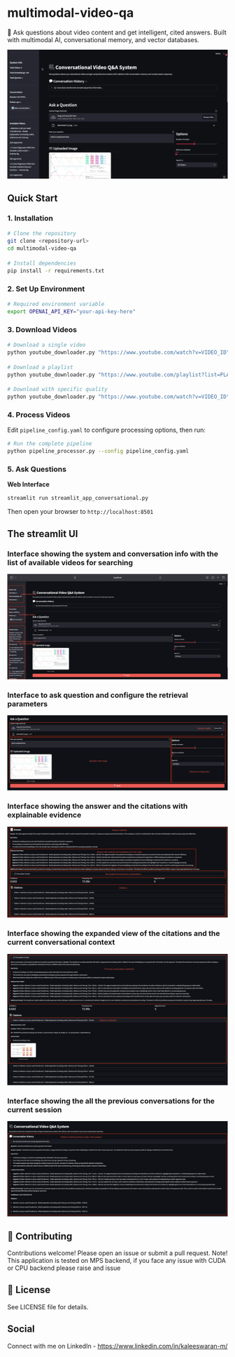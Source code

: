 # multimodal-video-qa
🎥 Ask questions about video content and get intelligent, cited answers. Built with multimodal AI, conversational memory, and vector databases.

[![Watch the video](https://raw.githubusercontent.com/kaleeswaranm/multimodal-video-qa/main/images/thumbnail.png)](https://raw.githubusercontent.com/kaleeswaranm/multimodal-video-qa/main/images/streamlit-streamlit_app_conversational-2025-10-26-18-10-28.mp4)

## Quick Start

### 1. Installation

```bash
# Clone the repository
git clone <repository-url>
cd multimodal-video-qa

# Install dependencies
pip install -r requirements.txt
```

### 2. Set Up Environment

```bash
# Required environment variable
export OPENAI_API_KEY="your-api-key-here"
```

### 3. Download Videos

```bash
# Download a single video
python youtube_downloader.py "https://www.youtube.com/watch?v=VIDEO_ID"

# Download a playlist
python youtube_downloader.py "https://www.youtube.com/playlist?list=PLAYLIST_ID"

# Download with specific quality
python youtube_downloader.py "https://www.youtube.com/watch?v=VIDEO_ID" -q 720p
```

### 4. Process Videos

Edit `pipeline_config.yaml` to configure processing options, then run:

```bash
# Run the complete pipeline
python pipeline_processor.py --config pipeline_config.yaml
```

### 5. Ask Questions

**Web Interface**

```bash
streamlit run streamlit_app_conversational.py
```

Then open your browser to `http://localhost:8501`

## The streamlit UI

### Interface showing the system and conversation info with the list of available videos for searching
![Interface showing the system and conversation info with the list of available videos for searching](images/UI1.png)

### Interface to ask question and configure the retrieval parameters
![Interface to ask question and configure the retrieval parameters](images/UI2.png)

### Interface showing the answer and the citations with explainable evidence
![Interface showing the answer and the citations with explainable evidence](images/UI3.png)

### Interface showing the expanded view of the citations and the current conversational context
![Interface showing the expanded view of the citations and the current conversational context](images/UI4.png)

### Interface showing the all the previous conversations for the current session
![Interface showing the all the previous conversations for the current session](images/UI5.png)

## 🤝 Contributing
Contributions welcome! Please open an issue or submit a pull request.
Note! This application is tested on MPS backend, if you face any issue with CUDA or CPU backend please raise and issue

## 📄 License
See LICENSE file for details.

## Social
Connect with me on LinkedIn - https://www.linkedin.com/in/kaleeswaran-m/
